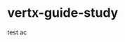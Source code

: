 # vertx-guide-study

test ac
<!--stackedit_data:
eyJoaXN0b3J5IjpbMzk1NTUyNzI5LDE3MDY2MDQyMzldfQ==
-->